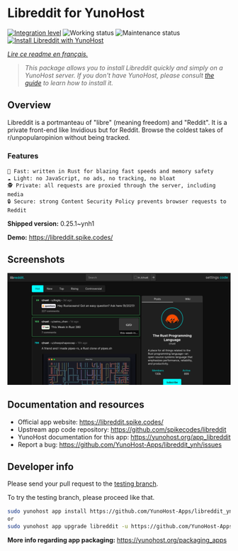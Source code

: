 <!--
N.B.: This README was automatically generated by https://github.com/YunoHost/apps/tree/master/tools/README-generator
It shall NOT be edited by hand.
-->

# Libreddit for YunoHost

[![Integration level](https://dash.yunohost.org/integration/libreddit.svg)](https://dash.yunohost.org/appci/app/libreddit) ![Working status](https://ci-apps.yunohost.org/ci/badges/libreddit.status.svg) ![Maintenance status](https://ci-apps.yunohost.org/ci/badges/libreddit.maintain.svg)  
[![Install Libreddit with YunoHost](https://install-app.yunohost.org/install-with-yunohost.svg)](https://install-app.yunohost.org/?app=libreddit)

*[Lire ce readme en français.](./README_fr.md)*

> *This package allows you to install Libreddit quickly and simply on a YunoHost server.
If you don't have YunoHost, please consult [the guide](https://yunohost.org/#/install) to learn how to install it.*

## Overview

Libreddit is a portmanteau of "libre" (meaning freedom) and "Reddit". It is a private front-end like Invidious but for Reddit. Browse the coldest takes of r/unpopularopinion without being tracked.

### Features

    🚀 Fast: written in Rust for blazing fast speeds and memory safety
    ☁️ Light: no JavaScript, no ads, no tracking, no bloat
    🕵 Private: all requests are proxied through the server, including media
    🔒 Secure: strong Content Security Policy prevents browser requests to Reddit


**Shipped version:** 0.25.1~ynh1

**Demo:** https://libreddit.spike.codes/

## Screenshots

![Screenshot of Libreddit](./doc/screenshots/screenshot.png)

## Documentation and resources

* Official app website: <https://libreddit.spike.codes/>
* Upstream app code repository: <https://github.com/spikecodes/libreddit>
* YunoHost documentation for this app: <https://yunohost.org/app_libreddit>
* Report a bug: <https://github.com/YunoHost-Apps/libreddit_ynh/issues>

## Developer info

Please send your pull request to the [testing branch](https://github.com/YunoHost-Apps/libreddit_ynh/tree/testing).

To try the testing branch, please proceed like that.

``` bash
sudo yunohost app install https://github.com/YunoHost-Apps/libreddit_ynh/tree/testing --debug
or
sudo yunohost app upgrade libreddit -u https://github.com/YunoHost-Apps/libreddit_ynh/tree/testing --debug
```

**More info regarding app packaging:** <https://yunohost.org/packaging_apps>
